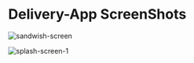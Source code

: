 # Delivery-App ScreenShots

![sandwish-screen](https://user-images.githubusercontent.com/78531324/183623855-b0cdfc71-c03c-4f71-8df2-81f60004765c.jpg)

![splash-screen-1](https://user-images.githubusercontent.com/78531324/183623860-df45bb56-48d5-4981-bb7f-3d256e3f871e.jpg)
